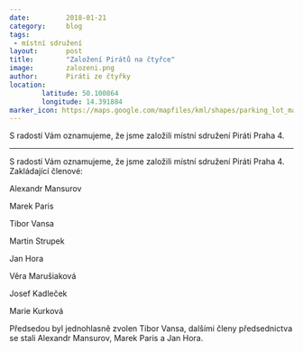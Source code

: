 ```yaml
---
date:         2018-01-21
category:     blog
tags:         
 - místní sdružení
layout:       post
title:        "Založení Pirátů na čtyřce" 
image:        zalozeni.png
author:       Piráti ze čtyřky
location:
        latitude: 50.100864
        longitude: 14.391884
marker_icon: https://maps.google.com/mapfiles/kml/shapes/parking_lot_maps.png
---
```


S radostí Vám oznamujeme, že jsme založili místní sdružení Piráti Praha 4. 

----

S radostí Vám oznamujeme, že jsme založili místní sdružení Piráti Praha 4. Zakládající členové:

Alexandr Mansurov

Marek Paris

Tibor Vansa

Martin Strupek

Jan Hora

Věra Marušiaková

Josef Kadleček

Marie Kurková

Předsedou byl jednohlasně zvolen Tibor Vansa, dalšími členy předsednictva se stali Alexandr Mansurov, Marek Paris a Jan Hora.
